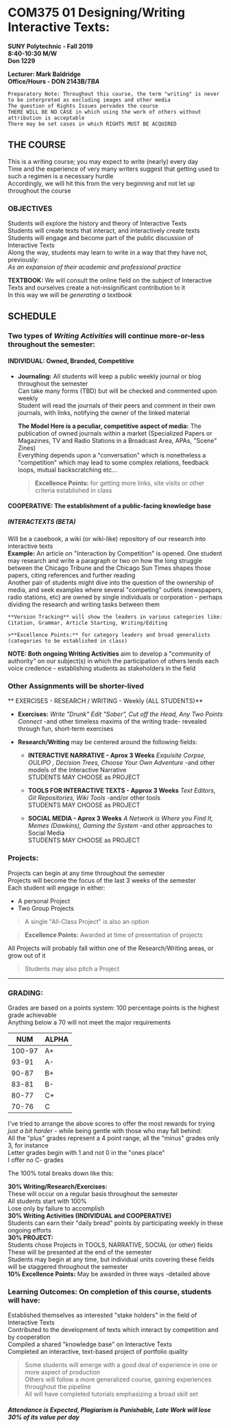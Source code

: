 # COM375 01 	Designing/Writing Interactive Texts:
**SUNY Polytechnic - Fall 2019**  
**8:40-10:30 M/W**  
**Don 1229**

**Lecturer: Mark Baldridge**  
**Office/Hours - DON 2143B/_TBA_**

`Preparatory Note: Throughout this course, the term "writing" is never to be interpreted as excluding images and other media`  
`The question of Rights Issues pervades the course`  
`THERE WILL BE NO CASE in which using the work of others without attribution is acceptable`  
`There may be set cases in which RIGHTS MUST BE ACQUIRED`

## THE COURSE
  
This is a writing course; you may expect to write (nearly) every day  
Time and the experience of very many writers suggest that getting used to such a regimen is a necessary hurdle  
Accordingly, we will hit this from the very beginning and not let up throughout the course  

### OBJECTIVES 
Students will explore the history and theory of Interactive Texts  
Students will create texts that interact, and interactively create texts  
Students will engage and become part of the public discussion of Interactive Texts  
Along the way, students may learn to write in a way that they have not, previously:  
_As an expansion of their academic and professional practice_  
   
**TEXTBOOK:** We will consult the online field on the subject of Interactive Texts and ourselves create a not-insignificant contribution to it  
In this way we will be _generating a textbook_ 

## SCHEDULE  

### Two types of _Writing Activities_ will continue more-or-less throughout the semester:

#### INDIVIDUAL: Owned, Branded, Competitive
* **Journaling:** All students will keep a public weekly journal or blog throughout the semester  
Can take many forms (TBD) but will be checked and commented upon weekly  
Student will read the journals of their peers and comment in their own journals, with links, notifying the owner of the linked material
  
  **The Model Here is a peculiar, competitive aspect of media:** The publication of owned journals within a market (Specialized Papers or Magazines, TV and Radio Stations in a Broadcast Area, APAs, "Scene" Zines)  
  Everything depends upon a "conversation" which is nonetheless a "competition" which may lead to some complex relations, feedback loops, mutual backscratching etc...   
  
  > **Excellence Points:** for getting more links, site visits or other criteria established in class 

#### COOPERATIVE: The establishment of a public-facing knowledge base 

##### INTERACTEXTS (BETA)
Will be a casebook, a wiki (or wiki-like) repository of our research into interactive texts  
    **Example:** An article on "Interaction by Competition" is opened. One student may research and write a paragraph or two on how the long struggle between the Chicago Tribune and the Chicago Sun Times shapes those papers, citing references and further reading  
    Another pair of students might dive into the question of the ownership of media, and seek examples where several "competing" outlets (newspapers, radio stations, etc) are owned by single individuals or corporation - perhaps dividing the research and writing tasks between them  
    
    **Version Tracking** will show the leaders in various categories like: Citation, Grammar, Article Starting, Writing/Editing
    
    >**Excellence Points:** for category leaders and broad generalists (categories to be established in class)  

**NOTE: Both ongoing Writing Activities** aim to develop a "community of authority" on our subject(s) in which the participation of others lends each voice credence - establishing students as stakeholders in the field  
    
### Other Assignments will be shorter-lived

** EXERCISES - RESEARCH / WRITING - Weekly (ALL STUDENTS)**
  * **Exercises:** _Write "Drunk" Edit "Sober", Cut off the Head, Any Two Points Connect_ -and other timeless maxims of the writing trade- revealed through fun, short-term exercises  
  
  * **Research/Writing** may be centered around the following fields:
      
    * **INTERACTIVE NARRATIVE - Aprox 3 Weeks** _Exquisite Corpse, OULIPO , Decision Trees, Choose Your Own Adventure_ -and other models of the Interactive Narrative   
    STUDENTS MAY CHOOSE as PROJECT  
    
    * **TOOLS FOR INTERACTIVE TEXTS - Approx 3 Weeks** _Text Editors, Git Repositories, Wiki Tools_ -and/or other tools  
    STUDENTS MAY CHOOSE as PROJECT
    
    * **SOCIAL MEDIA - Aprox 3 Weeks** _A Network is Where you Find It, Memes (Dawkins), Gaming the System_ -and other approaches to Social Media  
    STUDENTS MAY CHOOSE as PROJECT  

### Projects:
Projects can begin at any time throughout the semester  
Projects will become the focus of the last 3 weeks of the semester  
Each student will engage in either:  
* A personal Project  
* Two Group Projects 
> A single "All-Class Project" is also an option

>**Excellence Points:** Awarded at time of presentation of projects  

All Projects will probably fall within one of the Research/Writing areas, or grow out of it  
> Students may also pitch a Project

--- 

### GRADING:

Grades are based on a points system: 100 percentage points is the highest grade achievable  
Anything below a 70 will not meet the major requirements

NUM|ALPHA
---|---
100-97|A+
93-91|A-
90-87|B+
83-81|B-
80-77|C+
70-76|C 
 
I've tried to arrange the above scores to offer the most rewards for trying _just a bit harder_ - while being gentle with those who may fall behind:  
All the "plus" grades represent a 4 point range, all the "minus" grades only 3, for instance  
Letter grades begin with 1 and not 0 in the "ones place"  
I offer no C- grades
 
The 100% total breaks down like this:  
 
**30% Writing/Research/Exercises:**  
These will occur on a regular basis throughout the semester  
All students start with 100%  
Lose only by failure to accomplish  
**30% Writing Activities (INDIVIDUAL and COOPERATIVE)**  
Students can earn their "daily bread" points by participating weekly in these ongoing efforts  
**30% PROJECT:**  
Students chose Projects in TOOLS, NARRATIVE, SOCIAL (or other) fields  
These will be presented at the end of the semester  
Students may begin at any time, but individual units covering these fields will be staggered throughout the semester  
**10% Excellence Points:**
May be awarded in three ways -detailed above  

### Learning Outcomes: On completion of this course, students will have:
Established themselves as interested "stake holders" in the field of Interactive Texts  
Contributed to the development of texts which interact by competition and by cooperation  
Compiled a shared "knowledge base" on Interactive Texts  
Completed an interactive, text-based project of portfolio quality   
   
>Some students will emerge with a good deal of experience in one or more aspect of production  
Others will follow a more generalized course, gaining experiences throughout the pipeline  
All will have completed tutorials emphasizing a broad skill set  

##### Attendance is Expected, Plagiarism is Punishable, Late Work will lose 30% of its value per day  
 







    
    
